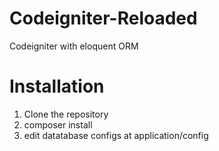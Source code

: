 # Codeigniter-Reloaded
Codeigniter with eloquent ORM

# Installation
1. Clone the repository
2. composer install
3. edit datatabase configs at application/config
